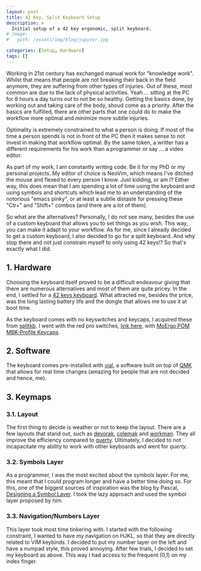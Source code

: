 ```yaml
---
layout: post
title: 42 Key, Split Keyboard Setup
description: >
  Initial setup of a 42 key ergonomic, split keyboard.
# image:
#   path: /assets/img/blog/jupyter.jpg

categories: [Setup, Hardware]
tags: []
---
```


Working in 21st century has exchanged manual work for "knowledge work". Whilst that
means that people are not breaking their back in the field anymore, they are suffering from other types of injuries.
Out of these, most common are due to the lack of physical activities. Yeah ... sitting at the PC
for 8 hours a day turns out to not be so healthy. Getting the basics done, by working
out and taking care of the body, shoud come as a priority. After the basics are fulfilled,
there are other parts that one could do to make the workflow more optimal and minimize
more subtle injuries.

Optimality is extremely constrained to what a person is doing. If most of the time
a person spends is not in front of the PC then it makes sense to not invest in
making that workflow optimal. By the same token, a writter has a different requirements
for his work than a programmer or say ... a video editor.

As part of my work, I am constantly writing code. Be it for my PhD or my personal
projects. My editor of choice is NeoVim, which means I've ditched the mouse and flexed
to every person I know. Just kidding, or am I? Either way, this does mean that I am
spending a lot of time using the keyboard and using symbols and shortcuts which lead me
to an understanding of the notorious "emacs pinky", or at least a subtle distaste
for pressing these "Ctr+" and "Shift+" combos (and there are a lot of them).

So what are the alternatives? Personally, I do not see many, besides the use of
a custom keyboard that allows you to set things as you wish. This way, you can make it
adapt to your workflow. As for me, since I already decided to get a custom keyboard,
I also decided to go for a split keyboard. And why stop there and not just constrain myself
to only using 42 keys!? So that's exactly what I did.

## 1. Hardware

Choosing the keyboard itself proved to be a difficult endeavour giving that there are numerous
alternatives and most of them are quite pricey. In the end, I settled for a [42 keys keyboard](https://www.etsy.com/uk/listing/1571855869/choc-corne-40-24g-wireless-split?ga_order=most_relevant&ga_search_type=all&ga_view_type=gallery&ga_search_query=split+keyboard&ref=sr_gallery-1-2&content_source=437bcaab3561e847c8039d430bff6e6bb4ef4c31%253A1571855869&organic_search_click=1).
What attracted me, besides the price, was the long lasting battery life and the dongle that
allows me to use it at boot time.

As the keyboard comes with no keyswitches and keycaps, I acquired these from [splitkb]().
I went with the red pro switches, [link here](https://splitkb.com/collections/switches-and-keycaps/products/kailh-low-profile-choc-switches), with [MoErgo POM MBK-Profile Keycaps](https://splitkb.com/collections/switches-and-keycaps/products/moergo-pom-mbk-profile-keycaps).

## 2. Software

The keyboard comes pre-installed with [vial](), a software built on top of [QMK]() that allows
for real time changes (amazing for people that are not decided and hence, me).

## 3. Keymaps

### 3.1. Layout

The first thing to decide is weather or not to keep the layout. There are a few layouts
that stand out, such as [devorak](), [colemak]() and [workman](). They all improve the
efficiency compared to [querty](). Ultimately, I decided to not incapacitate my ability
to work with other keyboards and went for _querty_.

### 3.2. Symbols Layer

As a programmer, I was the most excited about the symbols layer. For me, this meant that
I could program longer and have a better time doing so. For this, one of the biggest sources
of inspiration was the blog by Pascal, [Designing a Symbol Layer](https://getreuer.info/posts/keyboards/symbol-layer/index.html). I took the lazy approach
and used the symbol layer proposed by him.

### 3.3. Navigation/Numbers Layer

This layer took most time tinkering with. I started with the following constraint, I wanted
to have my navigation on HJKL, so that they are directly related to VIM keybinds. I decided
to put my number layer on the left and have a numpad style, this proved annoying. After few
trials, I decided to set my keyboard as above. This way I had access to the frequent (0,1) on
my index finger.
